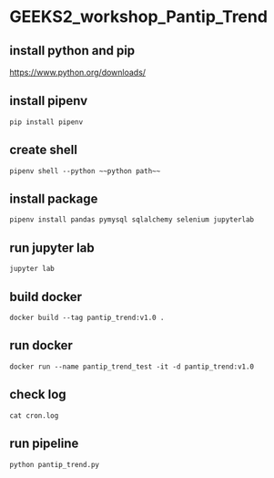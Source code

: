 # GEEKS2_workshop_Pantip_Trend

## install python and pip
https://www.python.org/downloads/

## install pipenv
```
pip install pipenv
```

## create shell
```
pipenv shell --python ~~python path~~
```

## install package
```
pipenv install pandas pymysql sqlalchemy selenium jupyterlab
```

## run jupyter lab
```
jupyter lab
```

## build docker
```
docker build --tag pantip_trend:v1.0 .
```

## run docker
```
docker run --name pantip_trend_test -it -d pantip_trend:v1.0
```

## check log
```
cat cron.log
```

## run pipeline
```
python pantip_trend.py
```
